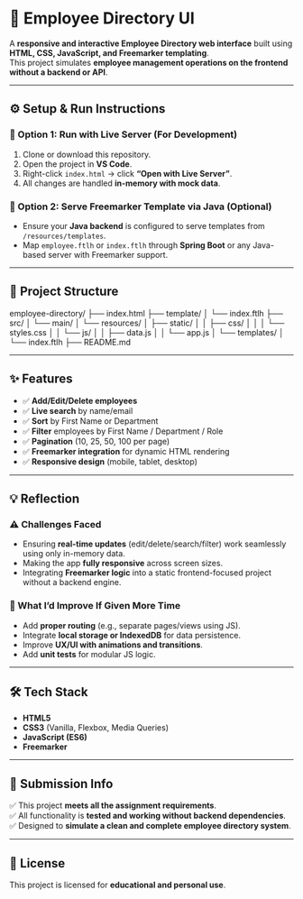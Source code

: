 # 💼 Employee Directory UI

A **responsive and interactive Employee Directory web interface** built using **HTML, CSS, JavaScript, and Freemarker templating**.  
This project simulates **employee management operations on the frontend without a backend or API**.

---

## ⚙️ Setup & Run Instructions

### 🔹 Option 1: Run with Live Server (For Development)

1. Clone or download this repository.
2. Open the project in **VS Code**.
3. Right-click `index.html` → click **“Open with Live Server”**.
4. All changes are handled **in-memory with mock data**.

### 🔹 Option 2: Serve Freemarker Template via Java (Optional)

- Ensure your **Java backend** is configured to serve templates from `/resources/templates`.
- Map `employee.ftlh` or `index.ftlh` through **Spring Boot** or any Java-based server with Freemarker support.

---

## 📁 Project Structure

employee-directory/
├── index.html
├── template/
│ └── index.ftlh
├── src/
│ └── main/
│ └── resources/
│ ├── static/
│ │ ├── css/
│ │ │ └── styles.css
│ │ └── js/
│ │ ├── data.js
│ │ └── app.js
│ └── templates/
│ └── index.ftlh
├── README.md


---

## ✨ Features

- ✅ **Add/Edit/Delete employees**
- ✅ **Live search** by name/email
- ✅ **Sort** by First Name or Department
- ✅ **Filter** employees by First Name / Department / Role
- ✅ **Pagination** (10, 25, 50, 100 per page)
- ✅ **Freemarker integration** for dynamic HTML rendering
- ✅ **Responsive design** (mobile, tablet, desktop)

---

## 💡 Reflection

### ⚠️ Challenges Faced

- Ensuring **real-time updates** (edit/delete/search/filter) work seamlessly using only in-memory data.
- Making the app **fully responsive** across screen sizes.
- Integrating **Freemarker logic** into a static frontend-focused project without a backend engine.

### 🔮 What I’d Improve If Given More Time

- Add **proper routing** (e.g., separate pages/views using JS).
- Integrate **local storage or IndexedDB** for data persistence.
- Improve **UX/UI with animations and transitions**.
- Add **unit tests** for modular JS logic.

---

## 🛠️ Tech Stack

- **HTML5**
- **CSS3** (Vanilla, Flexbox, Media Queries)
- **JavaScript (ES6)**
- **Freemarker**

---

## 📨 Submission Info

✅ This project **meets all the assignment requirements**.  
✅ All functionality is **tested and working without backend dependencies**.  
✅ Designed to **simulate a clean and complete employee directory system**.

---

## 📎 License

This project is licensed for **educational and personal use**.
